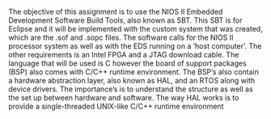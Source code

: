 The objective of this assignment is to use the NIOS II Embedded Development Software
Build Tools, also known as SBT. This SBT is for Eclipse and it will be implemented with
the custom system that was created, which are the .sof and .sopc files. The software calls
for the NIOS II processor system as well as with the EDS running on a ’host computer’.
The other requirements is an Intel FPGA and a JTAG download cable. The language that
will be used is C however the board of support packages (BSP) also comes with C/C++
runtime environment. The BSP’s also contain a hardware abstraction layer, also known
as HAL, and an RTOS along with device drivers. The importance’s is to understand the
structure as well as the set up between hardware and software. The way HAL works is to
provide a single-threaded UNIX-like C/C++ runtime environment 
